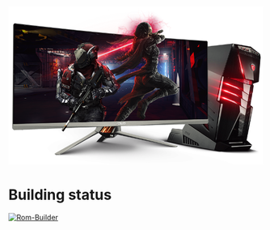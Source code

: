 <p align="center">
<img src="https://raw.githubusercontent.com/NFS-projects/Rom-Builder/main/logo.png" > 
</p>

# Building status
[![Rom-Builder](https://github.com/NFS-projects/Rom-Builder/actions/workflows/ci.yml/badge.svg)](https://github.com/NFS-projects/Rom-Builder/actions/workflows/ci.yml)
